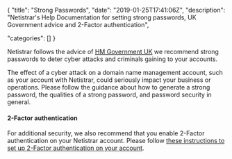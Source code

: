 {
"title": "Strong Passwords",
"date": "2019-01-25T17:41:06Z",
"description": 
"Netistrar's Help Documentation for setting strong passwords, UK Government advice and 2-Factor authentication",

"categories": []
}

Netistrar follows the advice of [HM Government UK](https://www.cyberaware.gov.uk/passwords) we recommend strong passwords to deter cyber attacks and criminals gaining to your accounts.

The effect of a cyber attack on a domain name management account, such as your account with Netistrar, could seriously impact your business or operations.  Please follow the guidance about how to generate a strong password, the qualities of a strong password, and password security in general.

#### 2-Factor authentication
For additional security, we also recommend that you enable 2-Factor authentication on your Netistrar account.  Please follow [these instructions to set up 2-Factor authentication on your account](/help/getting-started/2-factor-authentication/ ). 